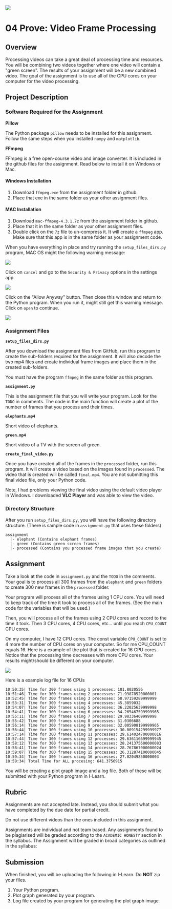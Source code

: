 ![](../site/banner.png)

# 04 Prove: Video Frame Processing

## Overview

Processing videos can take a great deal of processing time and resources.  You will be combining two videos together where one video will contain a "green screen".  The results of your assignment will be a new combined video.  The goal of the assignment is to use all of the CPU cores on your computer for the video processing.

## Project Description

### Software Required for the Assignment

**Pillow**

The Python package `pillow` needs to be installed for this assignment.  Follow the same steps when you installed `numpy` and `matplotlib`.

**FFmpeg**

FFmpeg is a free open-course video and image converter.  It is included in the github files for the assignment.  Read below to install it on Windows or Mac.

#### Windows Installation

1. Download `ffmpeg.exe` from the assignment folder in github.
2. Place that exe in the same folder as your other assignment files.

#### MAC Installation

1. Download `mac-ffmpeg-4.3.1.7z` from the assignment folder in github.
2. Place that it in the same folder as your other assignment files.
3. Double click on the `7z` file to un-compress it.  It will create a `ffmpeg` app.  Make sure that this app is in the same folder as your assignment code.

When you have everything in place and try running the `setup_files_dirs.py` program, MAC OS might the following warning message:

![](mac-step1.png)

Click on `cancel` and go to the `Security & Privacy` options in the settings app.

![](mac-step2.png)

Click on the "Allow Anyway" button.  Then close this window and return to the Python program.  When you run it, might still get this warning message.  Click on `open` to continue.

![](mac-step3.png)

### Assignment Files

**`setup_files_dirs.py`**

After you download the assignment files from GitHub, run this program to create the sub-folders required for the assignment.  It will also decode the two mp4 files and create individual frame images and place them in the created sub-folders.

You must have the program `ffmpeg` in the same folder as this program.

**`assignment.py`**

This is the assignment file that you will write your program. Look for the `TODO` in comments.  The code in the main function will create a plot of the number of frames that you process and their times.

**`elephants.mp4`**

Short video of elephants.

**`green.mp4`**

Short video of a TV with the screen all green.

**`create_final_video.py`**

Once you have created all of the frames in the `processed` folder, run this program.  It will create a video based on the images found in `processed`.  The video that is created will be called `final.mp4`.  You are not submitting this final video file, only your Python code.

Note, I had problems viewing the final video using the default video player in Windows.  I downloaded **VLC Player** and was able to view the video.

### Directory Structure

After you run `setup_files_dirs.py`, you will have the following directory structure.  (There is sample code in `assignment.py` that uses these folders)

```text
assignment
  |- elephant (Contains elephant frames)
  |- green (Contains green screen frames)
  |- processed (Contains you processed frame images that you create)
```

## Assignment

Take a look at the code in `assignment.py` and the `TODO` in the comments.  Your goal is to process all 300 frames from the `elephant` and `green` folders to create 300 new frames in the `processed` folder.

Your program will process all of the frames using 1 CPU core.  You will need to keep track of the time it took to process all of the frames.  (See the main code for the variables that will be used.)

Then, you will process all of the frames using 2 CPU cores and record to the time it took.  Then 3 CPU cores, 4 CPU cores, etc... until you reach `CPU_COUNT` CPU cores.

On my computer, I have 12 CPU cores.  The const variable `CPU_COUNT` is set to 4 more the number of CPU cores on your computer.  So for me CPU_COUNT equals 16.  Here is a example of the plot that is created for 16 CPU cores.  Notice that the processing time decreases with more CPU cores.  Your results might/should be different on your computer.

![](16_cpu_cores_300_frames.png)

Here is a example log file for 16 CPUs

```
10:50:35| Time for 300 frames using 1 processes: 101.8020556
10:51:46| Time for 300 frames using 2 processes: 71.93878520000001
10:52:45| Time for 300 frames using 3 processes: 58.97159289999999
10:53:31| Time for 300 frames using 4 processes: 45.3859032
10:54:07| Time for 300 frames using 5 processes: 36.22025639999998
10:54:41| Time for 300 frames using 6 processes: 34.265467599999965
10:55:11| Time for 300 frames using 7 processes: 29.98336469999998
10:55:42| Time for 300 frames using 8 processes: 31.0306688
10:56:14| Time for 300 frames using 9 processes: 32.005908199999965
10:56:44| Time for 300 frames using 10 processes: 30.009154299999977
10:57:14| Time for 300 frames using 11 processes: 29.614024700000016
10:57:44| Time for 300 frames using 12 processes: 29.636116699999945
10:58:12| Time for 300 frames using 13 processes: 28.241375600000083
10:58:41| Time for 300 frames using 14 processes: 28.767867000000024
10:59:07| Time for 300 frames using 15 processes: 26.312874100000045
10:59:34| Time for 300 frames using 16 processes: 27.02049850000003
10:59:34| Total Time for ALL procesing: 641.3756915
```

You will be creating a plot graph image and a log file.  Both of these will be submitted with your Python program in I-Learn.

## Rubric

Assignments are not accepted late. Instead, you should submit what you have completed by the due date for partial credit.

Do not use different videos than the ones included in this assignment.

Assignments are individual and not team based.  Any assignments found to be  plagiarised will be graded according to the `ACADEMIC HONESTY` section in the syllabus. The Assignment will be graded in broad categories as outlined in the syllabus:

## Submission

When finished, you will be uploading the following in I-Learn.  Do **NOT** zip your files.

1. Your Python program.
2. Plot graph generated by your program.
3. Log file created by your program for generating the plot graph image.

